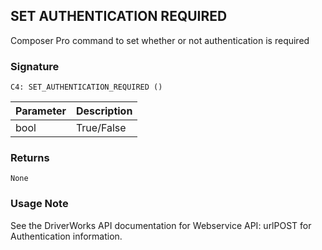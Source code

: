 ## SET AUTHENTICATION REQUIRED

Composer Pro command to set whether or not authentication is required


### Signature

`C4: SET_AUTHENTICATION_REQUIRED ()`


| Parameter | Description |
| --- | --- |
| bool | True/False |


### Returns

`None`


### Usage Note

See the DriverWorks API documentation for Webservice API: urlPOST for Authentication information.


